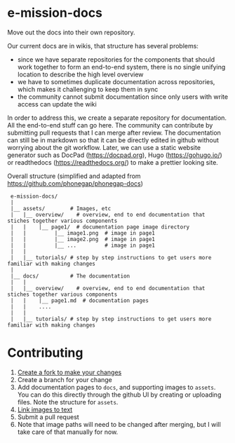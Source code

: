 # e-mission-docs
Move out the docs into their own repository.

Our current docs are in wikis, that structure has several problems:
- since we have separate repositories for the components that should work together to form an end-to-end system, there is no single unifying location to describe the high level overview
- we have to sometimes duplicate documentation across repositories, which makes it challenging to keep them in sync
- the community cannot submit documentation since only users with write access can update the wiki

In order to address this, we create a separate repository for documentation.
All the end-to-end stuff can go here.
The community can contribute by submitting pull requests that I can merge after review.
The documentation can still be in markdown so that it can be directly edited in github without worrying about the git workflow.
Later, we can use a static website generator such as DocPad (https://docpad.org), Hugo (https://gohugo.io/) or readthedocs (https://readthedocs.org/) to make a prettier looking site.

Overall structure (simplified and adapted from https://github.com/phonegap/phonegap-docs)

```
 e-mission-docs/
 |
 |__ assets/        # Images, etc
 |   |__ overview/    # overview, end to end documentation that stiches together various components
 |   |    |__ page1/  # documentation page image directory
 |   |         |__ image1.png  # image in page1
 |   |         |__ image2.png  # image in page1
 |   |         |__ ...         # image in page1
 |   |
 |   |__ tutorials/ # step by step instructions to get users more familiar with making changes 
 |
 |__ docs/          # The documentation
 |   |
 |   |__ overview/    # overview, end to end documentation that stiches together various components
 |   |    |__ page1.md  # documentation pages
 |   |    .... 
 |   |
 |   |__ tutorials/ # step by step instructions to get users more familiar with making changes
```

# Contributing

1. [Create a fork to make your changes](https://guides.github.com/activities/forking/)
1. Create a branch for your change
1. Add documentation pages to `docs`, and supporting images to `assets`. You can do this directly through the github UI by creating or uploading files. Note the structure for `assets`.
1. [Link images to text](https://guides.github.com/features/mastering-markdown/)
1. Submit a pull request
1. Note that image paths will need to be changed after merging, but I will take care of that manually for now.
